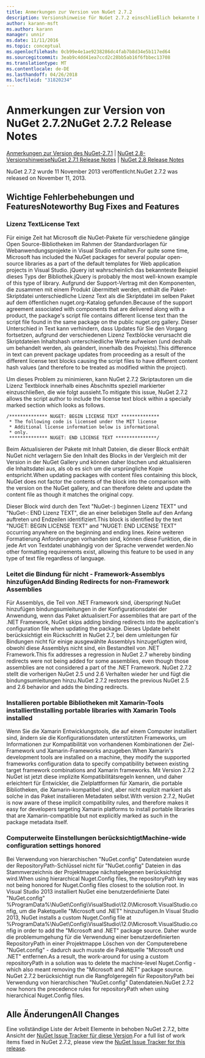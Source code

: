```yaml
---
title: Anmerkungen zur Version von NuGet 2.7.2
description: Versionshinweise für NuGet 2.7.2 einschließlich bekannte Probleme, Fehlerbehebungen, Funktionen und Archivierung von dcrs Design.
author: karann-msft
ms.author: karann
manager: unnir
ms.date: 11/11/2016
ms.topic: conceptual
ms.openlocfilehash: 0cb99e4e1ae9238286dc4fab7b8d34e5b117ed64
ms.sourcegitcommit: 3eab9c4dd41ea7ccd2c28bb5ab16f6fbbec13708
ms.translationtype: MT
ms.contentlocale: de-DE
ms.lasthandoff: 04/26/2018
ms.locfileid: "31820234"
---
```

# <a name="nuget-272-release-notes"></a><span data-ttu-id="a06af-103">Anmerkungen zur Version von NuGet 2.7.2</span><span class="sxs-lookup"><span data-stu-id="a06af-103">NuGet 2.7.2 Release Notes</span></span>

<span data-ttu-id="a06af-104">[Anmerkungen zur Version des NuGet-2.7.1](../release-notes/nuget-2.7.1.md) | [NuGet 2.8-Versionshinweise](../release-notes/nuget-2.8.md)</span><span class="sxs-lookup"><span data-stu-id="a06af-104">[NuGet 2.7.1 Release Notes](../release-notes/nuget-2.7.1.md) | [NuGet 2.8 Release Notes](../release-notes/nuget-2.8.md)</span></span>

<span data-ttu-id="a06af-105">NuGet 2.7.2 wurde 11 November 2013 veröffentlicht.</span><span class="sxs-lookup"><span data-stu-id="a06af-105">NuGet 2.7.2 was released on November 11, 2013.</span></span>

## <a name="noteworthy-bug-fixes-and-features"></a><span data-ttu-id="a06af-106">Wichtige Fehlerbehebungen und Features</span><span class="sxs-lookup"><span data-stu-id="a06af-106">Noteworthy Bug Fixes and Features</span></span>

### <a name="license-text"></a><span data-ttu-id="a06af-107">Lizenz Text</span><span class="sxs-lookup"><span data-stu-id="a06af-107">License Text</span></span>
<span data-ttu-id="a06af-108">Für einige Zeit hat Microsoft die NuGet-Pakete für verschiedene gängige Open Source-Bibliotheken im Rahmen der Standardvorlagen für Webanwendungsprojekte in Visual Studio enthalten.</span><span class="sxs-lookup"><span data-stu-id="a06af-108">For quite some time, Microsoft has included the NuGet packages for several popular open-source libraries as a part of the default templates for Web application projects in Visual Studio.</span></span> <span data-ttu-id="a06af-109">jQuery ist wahrscheinlich das bekannteste Beispiel dieses Typs der Bibliothek.</span><span class="sxs-lookup"><span data-stu-id="a06af-109">jQuery is probably the most well-known example of this type of library.</span></span> <span data-ttu-id="a06af-110">Aufgrund der Support-Vertrag mit den Komponenten, die zusammen mit einem Produkt übermittelt werden, enthält die Paket-Skriptdatei unterschiedliche Lizenz Text als die Skriptdatei im selben Paket auf dem öffentlichen nuget.org-Katalog gefunden.</span><span class="sxs-lookup"><span data-stu-id="a06af-110">Because of the support agreement associated with components that are delivered along with a product, the package's script file contains different license text than the script file found in the same package on the public nuget.org gallery.</span></span> <span data-ttu-id="a06af-111">Dieser Unterschied in Text kann verhindern, dass Updates für Sie den Vorgang fortsetzen, aufgrund der verschiedenen Lizenz Textblöcke verursacht die Skriptdateien Inhaltshash unterschiedliche Werte aufweisen (und deshalb um behandelt werden, als geändert, innerhalb des Projekts).</span><span class="sxs-lookup"><span data-stu-id="a06af-111">This difference in text can prevent package updates from proceeding as a result of the different license text blocks causing the script files to have different content hash values (and therefore to be treated as modified within the project).</span></span>

<span data-ttu-id="a06af-112">Um dieses Problem zu minimieren, kann NuGet 2.7.2 Skriptautoren um die Lizenz Textblock innerhalb eines Abschnitts speziell markierter einzuschließen, die wie folgt aussieht.</span><span class="sxs-lookup"><span data-stu-id="a06af-112">To mitigate this issue, NuGet 2.7.2 allows the script author to include the license text block within a specially marked section which looks as follows.</span></span>

    /************** NUGET: BEGIN LICENSE TEXT **************
     * The following code is licensed under the MIT license
     * Additional license information below is informational
     * only.
     ************** NUGET: END LICENSE TEXT ***************/

<span data-ttu-id="a06af-113">Beim Aktualisieren der Pakete mit Inhalt Dateien, die dieser Block enthält NuGet nicht verlagern Sie den Inhalt des Blocks in der Vergleich mit der Version in der NuGet Gallery und können daher löschen und aktualisieren die Inhaltsdatei aus, als ob es sich um die ursprüngliche Kopie entspricht.</span><span class="sxs-lookup"><span data-stu-id="a06af-113">When updating packages with content files containing this block, NuGet does not factor the contents of the block into the comparison with the version on the NuGet gallery, and can therefore delete and update the content file as though it matches the original copy.</span></span>

<span data-ttu-id="a06af-114">Dieser Block wird durch den Text "NuGet-:) beginnen Lizenz TEXT" und "NuGet-: END Lizenz TEXT", die an einer beliebigen Stelle auf den Anfang auftreten und Endzeilen identifiziert.</span><span class="sxs-lookup"><span data-stu-id="a06af-114">This block is identified by the text "NUGET: BEGIN LICENSE TEXT" and "NUGET: END LICENSE TEXT" occurring anywhere on the beginning and ending lines.</span></span>  <span data-ttu-id="a06af-115">Keine weiteren Formatierung Anforderungen vorhanden sind, können diese Funktion, die in jede Art von Textdatei unabhängig von der Sprache verwendet werden.</span><span class="sxs-lookup"><span data-stu-id="a06af-115">No other formatting requirements exist, allowing this feature to be used in any type of text file regardless of language.</span></span>

### <a name="add-binding-redirects-for-non-framework-assemblies"></a><span data-ttu-id="a06af-116">Leitet die Bindung für nicht - Framework-Assemblys hinzufügen</span><span class="sxs-lookup"><span data-stu-id="a06af-116">Add Binding Redirects for non-Framework Assemblies</span></span>
<span data-ttu-id="a06af-117">Für Assemblys, die Teil von .NET Framework sind, überspringt NuGet hinzufügen bindungsumleitungen in der Konfigurationsdatei der Anwendung, wenn das Paket aktualisiert.</span><span class="sxs-lookup"><span data-stu-id="a06af-117">For assemblies that are part of the .NET Framework, NuGet skips adding binding redirects into the application's configuration file when updating the package.</span></span> <span data-ttu-id="a06af-118">Dieses Update behebt berücksichtigt ein Rückschritt in NuGet 2.7, bei dem umleitungen für Bindungen nicht für einige ausgewählte Assemblys hinzugefügten wird, obwohl diese Assemblys nicht sind, ein Bestandteil von .NET Framework.</span><span class="sxs-lookup"><span data-stu-id="a06af-118">This fix addresses a regression in NuGet 2.7 whereby binding redirects were not being added for some assemblies, even though those assemblies are not considered a part of the .NET Framework.</span></span> <span data-ttu-id="a06af-119">NuGet 2.7.2 stellt die vorherigen NuGet 2.5 und 2.6 Verhalten wieder her und fügt die bindungsumleitungen hinzu.</span><span class="sxs-lookup"><span data-stu-id="a06af-119">NuGet 2.7.2 restores the previous NuGet 2.5 and 2.6 behavior and adds the binding redirects.</span></span>

### <a name="installing-portable-libraries-with-xamarin-tools-installed"></a><span data-ttu-id="a06af-120">Installieren portable Bibliotheken mit Xamarin-Tools installiert</span><span class="sxs-lookup"><span data-stu-id="a06af-120">Installing portable libraries with Xamarin Tools installed</span></span>
<span data-ttu-id="a06af-121">Wenn Sie die Xamarin Entwicklungstools, die auf einem Computer installiert sind, ändern sie die Konfigurationsdaten unterstützten Frameworks, um Informationen zur Kompatibilität von vorhandenen Kombinationen der Ziel-Framework und Xamarin-Frameworks anzugeben.</span><span class="sxs-lookup"><span data-stu-id="a06af-121">When Xamarin's development tools are installed on a machine, they modify the supported frameworks configuration data to specify compatibility between existing target framework combinations and Xamarin frameworks.</span></span> <span data-ttu-id="a06af-122">Mit Version 2.7.2 NuGet ist jetzt diese implizite Kompatibilitätsregeln kennen, und daher erleichtert für Entwickler, die Zielplattformen für Xamarin, die portable Bibliotheken, die Xamarin-kompatibel sind, aber nicht explizit markiert als solche in das Paket installieren Metadaten selbst.</span><span class="sxs-lookup"><span data-stu-id="a06af-122">With version 2.7.2, NuGet is now aware of these implicit compatibility rules, and therefore makes it easy for developers targeting Xamarin platforms to install portable libraries that are Xamarin-compatible but not explicitly marked as such in the package metadata itself.</span></span>

### <a name="machine-wide-configuration-settings-honored"></a><span data-ttu-id="a06af-123">Computerweite Einstellungen berücksichtigt</span><span class="sxs-lookup"><span data-stu-id="a06af-123">Machine-wide configuration settings honored</span></span>
<span data-ttu-id="a06af-124">Bei Verwendung von hierarchischen "NuGet.config" Datendateien wurde der RepositoryPath-Schlüssel nicht für "NuGet.config" Dateien in das Stammverzeichnis der Projektmappe nächstgelegenen berücksichtigt wird.</span><span class="sxs-lookup"><span data-stu-id="a06af-124">When using hierarchical Nuget.Config files, the repositoryPath key was not being honored for Nuget.Config files closest to the solution root.</span></span> <span data-ttu-id="a06af-125">In Visual Studio 2013 installiert NuGet eine benutzerdefinierte Datei "NuGet.config" %ProgramData%\NuGet\Config\VisualStudio\12.0\Microsoft.VisualStudio.config, um die Paketquelle "Microsoft und .NET" hinzuzufügen.</span><span class="sxs-lookup"><span data-stu-id="a06af-125">In Visual Studio 2013, NuGet installs a custom Nuget.Config file at %ProgramData%\NuGet\Config\VisualStudio\12.0\Microsoft.VisualStudio.config in order to add the "Microsoft and .NET" package source.</span></span> <span data-ttu-id="a06af-126">Daher wurde die problemumgehung für die Verwendung einer benutzerdefinierten RepositoryPath in einer Projektmappe Löschen von der Computerebene "NuGet.config" - dadurch auch musste die Paketquelle "Microsoft und .NET" entfernen.</span><span class="sxs-lookup"><span data-stu-id="a06af-126">As a result, the work-around for using a custom repositoryPath in a solution was to delete the machine-level Nuget.Config - which also meant removing the "Microsoft and .NET" package source.</span></span> <span data-ttu-id="a06af-127">NuGet 2.7.2 berücksichtigt nun die Rangfolgeregeln für RepositoryPath bei Verwendung von hierarchischen "NuGet.config" Datendateien.</span><span class="sxs-lookup"><span data-stu-id="a06af-127">NuGet 2.7.2 now honors the precedence rules for repositoryPath when using hierarchical Nuget.Config files.</span></span>

## <a name="all-changes"></a><span data-ttu-id="a06af-128">Alle Änderungen</span><span class="sxs-lookup"><span data-stu-id="a06af-128">All Changes</span></span>
<span data-ttu-id="a06af-129">Eine vollständige Liste der Arbeit Elemente in behoben NuGet 2.7.2, bitte Ansicht der [NuGet Issue Tracker für diese Version](https://nuget.codeplex.com/workitem/list/advanced?keyword=&status=All&type=All&priority=All&release=NuGet%202.7.2&assignedTo=All&component=All&sortField=LastUpdatedDate&sortDirection=Descending&page=0&reasonClosed=Fixed).</span><span class="sxs-lookup"><span data-stu-id="a06af-129">For a full list of work items fixed in NuGet 2.7.2, please view the [NuGet Issue Tracker for this release](https://nuget.codeplex.com/workitem/list/advanced?keyword=&status=All&type=All&priority=All&release=NuGet%202.7.2&assignedTo=All&component=All&sortField=LastUpdatedDate&sortDirection=Descending&page=0&reasonClosed=Fixed).</span></span>
